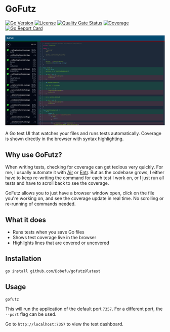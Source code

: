 # GoFutz

[![Go Version](https://img.shields.io/github/go-mod/go-version/Dobefu/gofutz)](https://golang.org/)
[![License](https://img.shields.io/github/license/Dobefu/gofutz)](https://golang.org/)
[![Quality Gate Status](https://sonarcloud.io/api/project_badges/measure?project=Dobefu_gofutz&metric=alert_status)](https://sonarcloud.io/summary/new_code?id=Dobefu_gofutz)
[![Coverage](https://sonarcloud.io/api/project_badges/measure?project=Dobefu_gofutz&metric=coverage)](https://sonarcloud.io/summary/new_code?id=Dobefu_gofutz)
[![Go Report Card](https://goreportcard.com/badge/github.com/Dobefu/gofutz)](https://goreportcard.com/report/github.com/Dobefu/gofutz)

![GoFutz Dashboard](screenshot.png)

A Go test UI that watches your files and runs tests automatically.
Coverage is shown directly in the browser with syntax highlighting.

## Why use GoFutz?

When writing tests, checking for coverage can get tedious very quickly.
For me, I usually automate it with [Air](https://github.com/air-verse/air) or [Entr](https://github.com/eradman/entr).
But as the codebase grows, I either have to keep re-writing the command for each test I work on,
or I just run all tests and have to scroll back to see the coverage.

GoFutz allows you to just have a browser window open, click on the file you're
working on, and see the coverage update in real time.
No scrolling or re-running of commands needed.

## What it does

- Runs tests when you save Go files
- Shows test coverage live in the browser
- Highlights lines that are covered or uncovered

## Installation

```bash
go install github.com/Dobefu/gofutz@latest
```

## Usage

```bash
gofutz
```

This will run the application of the default port `7357`.
For a different port, the `--port` flag can be used.

Go to `http://localhost:7357` to view the test dashboard.
